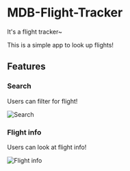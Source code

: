 # MDB-Flight-Tracker
It's a flight tracker~

This is a simple app to look up flights!

## Features 


### Search
Users can filter for flight!

![Search](https://github.com/athenalyh/MDB-Flight-Tracker/blob/master/Screen%20Shot%202019-11-03%20at%209.54.04%20PM.png)

### Flight info
Users can look at flight info!

![Flight info](https://github.com/athenalyh/MDB-Flight-Tracker/blob/master/Screen%20Shot%202019-11-03%20at%209.56.34%20PM.png)




